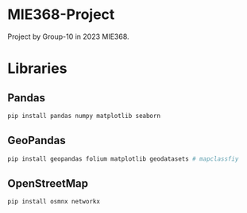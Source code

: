 # MIE368-Project
Project by Group-10 in 2023 MIE368.

# Libraries
## Pandas
```bash
pip install pandas numpy matplotlib seaborn
```
## GeoPandas
```bash
pip install geopandas folium matplotlib geodatasets # mapclassfiy
```

## OpenStreetMap
```bash
pip install osmnx networkx
```

